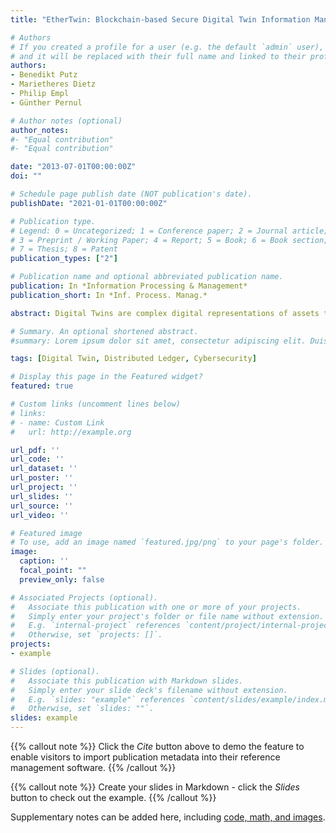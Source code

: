 ```yaml
---
title: "EtherTwin: Blockchain-based Secure Digital Twin Information Management"

# Authors
# If you created a profile for a user (e.g. the default `admin` user), write the username (folder name) here
# and it will be replaced with their full name and linked to their profile.
authors:
- Benedikt Putz
- Marietheres Dietz
- Philip Empl
- Günther Pernul

# Author notes (optional)
author_notes:
#- "Equal contribution"
#- "Equal contribution"

date: "2013-07-01T00:00:00Z"
doi: ""

# Schedule page publish date (NOT publication's date).
publishDate: "2021-01-01T00:00:00Z"

# Publication type.
# Legend: 0 = Uncategorized; 1 = Conference paper; 2 = Journal article;
# 3 = Preprint / Working Paper; 4 = Report; 5 = Book; 6 = Book section;
# 7 = Thesis; 8 = Patent
publication_types: ["2"]

# Publication name and optional abbreviated publication name.
publication: In *Information Processing & Management*
publication_short: In *Inf. Process. Manag.*

abstract: Digital Twins are complex digital representations of assets that are used by a variety of organizations across the Industry 4.0 value chain. As the digitization of industrial processes advances, Digital Twins will become widespread. As a result, there is a need to develop new secure data sharing models for a complex ecosystem of interacting Digital Twins and lifecycle parties. Decentralized Applications are uniquely suited to address these sharing challenges while ensuring availability, integrity and confidentiality. They rely on distributed ledgers and decentralized databases for data storage and processing, avoiding single points of trust. To tackle the need for decentralized sharing of Digital Twin data, this work proposes an owner-centric decentralized sharing model. A formal access control model addresses integrity and confidentiality aspects based on Digital Twin components and lifecycle requirements. With our prototypical implementation EtherTwin we show how to overcome the numerous implementation challenges associated with fully decentralized data sharing, enabling management of Digital Twin components and their associated information. For validation, the prototype is evaluated based on an industry use case and semi-structured expert interviews.

# Summary. An optional shortened abstract.
#summary: Lorem ipsum dolor sit amet, consectetur adipiscing elit. Duis posuere tellus ac convallis placerat. Proin tincidunt magna sed ex sollicitudin condimentum.

tags: [Digital Twin, Distributed Ledger, Cybersecurity]

# Display this page in the Featured widget?
featured: true

# Custom links (uncomment lines below)
# links:
# - name: Custom Link
#   url: http://example.org

url_pdf: ''
url_code: ''
url_dataset: ''
url_poster: ''
url_project: ''
url_slides: ''
url_source: ''
url_video: ''

# Featured image
# To use, add an image named `featured.jpg/png` to your page's folder.
image:
  caption: ''
  focal_point: ""
  preview_only: false

# Associated Projects (optional).
#   Associate this publication with one or more of your projects.
#   Simply enter your project's folder or file name without extension.
#   E.g. `internal-project` references `content/project/internal-project/index.md`.
#   Otherwise, set `projects: []`.
projects:
- example

# Slides (optional).
#   Associate this publication with Markdown slides.
#   Simply enter your slide deck's filename without extension.
#   E.g. `slides: "example"` references `content/slides/example/index.md`.
#   Otherwise, set `slides: ""`.
slides: example
---
```


{{% callout note %}}
Click the *Cite* button above to demo the feature to enable visitors to import publication metadata into their reference management software.
{{% /callout %}}

{{% callout note %}}
Create your slides in Markdown - click the *Slides* button to check out the example.
{{% /callout %}}

Supplementary notes can be added here, including [code, math, and images](https://wowchemy.com/docs/writing-markdown-latex/).

